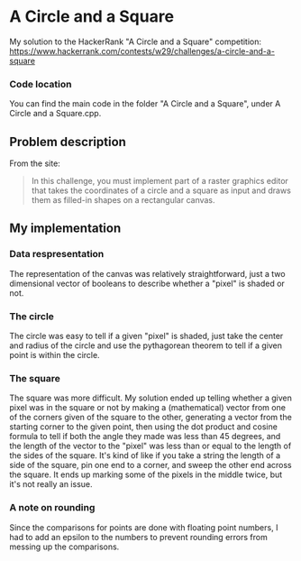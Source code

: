 # A Circle and a Square
My solution to the HackerRank "A Circle and a Square" competition:
https://www.hackerrank.com/contests/w29/challenges/a-circle-and-a-square

### Code location
You can find the main code in the folder "A Circle and a Square", under A Circle and a Square.cpp.

## Problem description
From the site:
> In this challenge, you must implement part of a raster graphics editor that takes the coordinates of a circle and a square as input and draws them as filled-in shapes on a rectangular canvas.

## My implementation

### Data respresentation

The representation of the canvas was relatively straightforward, just a two dimensional vector of booleans to describe whether
a "pixel" is shaded or not.

### The circle
The circle was easy to tell if a given "pixel" is shaded, just take the center and radius of the circle and use the pythagorean
theorem to tell if a given point is within the circle.

### The square
The square was more difficult. My solution ended up telling whether a given pixel was in the square or not by making a 
(mathematical) vector from one of the corners given of the square to the other, generating a vector from the starting corner
to the given point, then using the dot product and cosine formula to tell if both the angle they made was less than 45 degrees,
and the length of the vector to the "pixel" was less than or equal to the length of the sides of the square. It's kind of like
if you take a string the length of a side of the square, pin one end to a corner, and sweep the other end across the square. 
It ends up marking some of the pixels in the middle twice, but it's not really an issue. 

### A note on rounding
Since the comparisons for points are done with floating point numbers, I had to add an epsilon to the numbers to prevent
rounding errors from messing up the comparisons.
